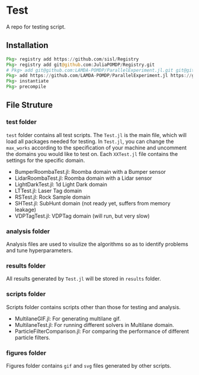 # Test
A repo for testing script.
## Installation
```julia
Pkg> registry add https://github.com/sisl/Registry
Pkg> registry add git@github.com:JuliaPOMDP/Registry.git
# Pkg> add git@github.com:LAMDA-POMDP/ParallelExperiment.jl.git git@github.com:LAMDA-POMDP/BSDESPOT.jl.git git@github.com:LAMDA-POMDP/AdaOPS.jl.git git@github.com:LAMDA-POMDP/Roomba.jl.git git@github.com:LAMDA-POMDP/SubHunt.jl.git git@github.com:LAMDA-POMDP/VDPTag2.jl.git git@github.com:Wu-Chenyang/LaserTag.jl.git git@github.com:JuliaPOMDP/RLInterface.jl.git git@github.com:JuliaPOMDP/POMDPGifs.jl.git git@github.com:LAMDA-POMDP/Multilane.jl.git git@github.com:sisl/GridInterpolations.jl.git git@github.com:Wu-Chenyang/AA228FinalProject.git git@github.com:LAMDA-POMDP/LocalApproximationRandomStrategy.jl.git git@github.com:LAMDA-POMDP/RockSample.jl.git
Pkg> add https://github.com/LAMDA-POMDP/ParallelExperiment.jl https://github.com/LAMDA-POMDP/BSDESPOT.jl https://github.com/LAMDA-POMDP/AdaOPS.jl https://github.com/LAMDA-POMDP/Roomba.jl https://github.com/LAMDA-POMDP/SubHunt.jl https://github.com/LAMDA-POMDP/VDPTag2.jl https://github.com/Wu-Chenyang/LaserTag.jl https://github.com/JuliaPOMDP/RLInterface.jl https://github.com/JuliaPOMDP/POMDPGifs.jl https://github.com/LAMDA-POMDP/Multilane.jl https://github.com/sisl/GridInterpolations.jl https://github.com/Wu-Chenyang/AA228FinalProject https://github.com/LAMDA-POMDP/LocalApproximationRandomStrategy.jl https://github.com/LAMDA-POMDP/RockSample.jl
Pkg> instantiate
Pkg> precompile
```
## File Struture
### test folder
`test` folder contains all test scripts. The `Test.jl` is the main file, which will load all packages needed for testing. In `Test.jl`, you can change the `max_works` according to the specification of your machine and uncomment the domains you would like to test on.
Each `XXTest.jl` file contains the settings for the specific domain.
- BumperRoombaTest.jl: Roomba domain with a Bumper sensor
- LidarRoombaTest.jl: Roomba domain with a Lidar sensor
- LightDarkTest.jl: 1d Light Dark domain
- LTTest.jl: Laser Tag domain
- RSTest.jl: Rock Sample domain
- SHTest.jl: SubHunt domain (not ready yet, suffers from memory leakage)
- VDPTagTest.jl: VDPTag domain (will run, but very slow)
### analysis folder
Analysis files are used to visulize the algorithms so as to identify problems and tune hyperparameters.
### results folder
All results generated by `Test.jl` will be stored in `results` folder.
### scripts folder
Scripts folder contains scripts other than those for testing and analysis.
- MultilaneGIF.jl: For generating multilane gif.
- MultilaneTest.jl: For running different solvers in Multilane domain.
- ParticleFilterComparison.jl: For comparing the performance of different particle filters.
### figures folder
Figures folder contains `gif` and `svg` files generated by other scripts.
